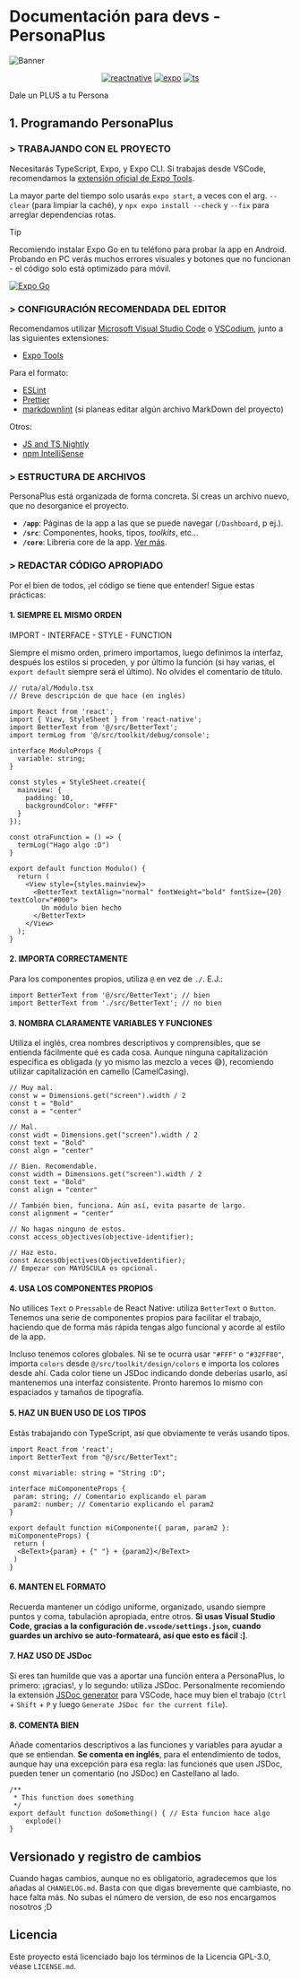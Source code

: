 # Documentación para devs - PersonaPlus

![Banner](https://raw.githubusercontent.com/ZakaHaceCosas/personaplus/main/assets/PP_BANNER_DEV.png)
<!--markdownlint-disable-next-line-->
<div align="center">

[![reactnative](https://img.shields.io/badge/React-Native-57c4dc?style=for-the-badge&logo=react&logoColor=black&labelColor=white)](https://reactnative.dev)
[![expo](https://img.shields.io/badge/Expo-000?style=for-the-badge&logo=expo&logoColor=black&labelColor=white)](https://expo.dev)
[![ts](https://img.shields.io/badge/TypeScript-2d79c7?style=for-the-badge&logo=typescript&logoColor=2d79c7&labelColor=white)](https://www.npmjs.com/package/typescript)

</div>

Dale un PLUS a tu Persona <!-- dato curioso, este eslogan lo dejo a proposito, es el eslogan OG -->

## 1. Programando PersonaPlus

### > TRABAJANDO CON EL PROYECTO

Necesitarás TypeScript, Expo, y Expo CLI. Si trabajas desde VSCode, recomendamos la [extensión oficial de Expo Tools](https://marketplace.visualstudio.com/items?itemName=expo.vscode-expo-tools).

La mayor parte del tiempo solo usarás `expo start`, a veces con el arg. `--clear` (para limpiar la caché), y `npx expo install --check` y `--fix` para arreglar dependencias rotas.

> [!TIP]
> Recomiendo instalar Expo Go en tu teléfono para probar la app en Android. Probando en PC verás muchos errores visuales y botones que no funcionan - el código solo está optimizado para móvil.

[![Expo Go](https://img.shields.io/badge/Expo_Go-SDK_51-000.svg?style=for-the-badge&logo=EXPO&labelColor=f3f3f3&logoColor=000)](https://expo.dev/client)

### > CONFIGURACIÓN RECOMENDADA DEL EDITOR

Recomendamos utilizar [Microsoft Visual Studio Code](https://code.visualstudio.com/) o [VSCodium](https://vscodium.com/), junto a las siguientes extensiones:

- [Expo Tools](https://marketplace.visualstudio.com/items?itemName=expo.vscode-expo-tools)

Para el formato:

- [ESLint](https://marketplace.visualstudio.com/items?itemName=dbaeumer.vscode-eslint)
- [Prettier](https://marketplace.visualstudio.com/items?itemName=esbenp.prettier-vscode)
- [markdownlint](https://marketplace.visualstudio.com/items?itemName=DavidAnson.vscode-markdownlint) (si planeas editar algún archivo MarkDown del proyecto)

Otros:

- [JS and TS Nightly](https://marketplace.visualstudio.com/items?itemName=ms-vscode.vscode-typescript-next)
- [npm IntelliSense](https://marketplace.visualstudio.com/items?itemName=christian-kohler.npm-intellisense)

### > ESTRUCTURA DE ARCHIVOS

PersonaPlus está organizada de forma concreta. Si creas un archivo nuevo, que no desorganice el proyecto.

- **`/app`**: Páginas de la app a las que se puede navegar (`/Dashboard`, p ej.).
- **`/src`**: Componentes, hooks, tipos, _toolkits_, etc...
- **`/core`**: Libreria core de la app. [Ver más](core/README.md).

### > REDACTAR CÓDIGO APROPIADO

Por el bien de todos, ¡el código se tiene que entender! Sigue estas prácticas:

#### 1. SIEMPRE EL MISMO ORDEN

IMPORT - INTERFACE - STYLE - FUNCTION

Siempre el mismo orden, primero importamos, luego definimos la interfaz, después los estilos si proceden, y por último la función (si hay varias, el `export default` siempre será el último). No olvides el comentario de título.

```tsx
// ruta/al/Modulo.tsx
// Breve descripción de que hace (en inglés)

import React from 'react';
import { View, StyleSheet } from 'react-native';
import BetterText from '@/src/BetterText';
import termLog from '@/src/toolkit/debug/console';

interface ModuloProps {
  variable: string;
}

const styles = StyleSheet.create({
  mainview: {
    padding: 10,
    backgroundColor: "#FFF"
  }
});

const otraFunction = () => {
  termLog("Hago algo :D")
}

export default function Modulo() {
  return (
    <View style={styles.mainview}>
      <BetterText textAlign="normal" fontWeight="bold" fontSize={20} textColor="#000">
        Un módulo bien hecho
      </BetterText>
    </View>
  );
}
```

#### 2. IMPORTA CORRECTAMENTE

Para los componentes propios, utiliza `@` en vez de `./`. E.J.:

```tsx
import BetterText from '@/src/BetterText'; // bien
import BetterText from './src/BetterText'; // no bien
```

#### 3. NOMBRA CLARAMENTE VARIABLES Y FUNCIONES

Utiliza el inglés, crea nombres descriptivos y comprensibles, que se entienda fácilmente qué es cada cosa. Aunque ninguna capitalización especifica es obligada (y yo mismo las mezclo a veces 😅), recomiendo utilizar capitalización en camello (CamelCasing).

```tsx
// Muy mal.
const w = Dimensions.get("screen").width / 2
const t = "Bold"
const a = "center"

// Mal.
const widt = Dimensions.get("screen").width / 2
const text = "Bold"
const algn = "center"

// Bien. Recomendable.
const width = Dimensions.get("screen").width / 2
const text = "Bold"
const align = "center"

// También bien, funciona. Aún así, evita pasarte de largo.
const alignment = "center"

// No hagas ninguno de estos.
const access_objectives(objective-identifier);

// Haz esto.
const AccessObjectives(ObjectiveIdentifier);
// Empezar con MAYÚSCULA es opcional.
```

#### 4. USA LOS COMPONENTES PROPIOS

No utilices `Text` o `Pressable` de React Native: utiliza `BetterText` o `Button`. Tenemos una serie de componentes propios para facilitar el trabajo, haciendo que de forma más rápida tengas algo funcional y acorde al estilo de la app.

Incluso tenemos colores globales. Ni se te ocurra usar `"#FFF"` o `"#32FF80"`, importa `colors` desde `@/src/toolkit/design/colors` e importa los colores desde ahí. Cada color tiene un JSDoc indicando donde deberías usarlo, así mantenemos una interfaz consistente. Pronto haremos lo mismo con espaciados y tamaños de tipografía.

#### 5. HAZ UN BUEN USO DE LOS TIPOS

Estás trabajando con TypeScript, así que obviamente te verás usando tipos.

```tsx
import React from 'react';
import BetterText from "@/src/BetterText";

const mivariable: string = "String :D";

interface miComponenteProps {
 param: string; // Comentario explicando el param
 param2: number; // Comentario explicando el param2
}

export default function miComponente({ param, param2 }: miComponenteProps) {
 return (
  <BeText>{param} + {" "} + {param2}</BeText>
 )
}
```

#### 6. MANTEN EL FORMATO

Recuerda mantener un código uniforme, organizado, usando siempre puntos y coma, tabulación apropiada, entre otros. **Si usas Visual Studio Code, gracias a la configuración de`.vscode/settings.json`, cuando guardes un archivo se auto-formateará, así que esto es fácil :]**.

#### 7. HAZ USO DE JSDoc

Si eres tan humilde que vas a aportar una función entera a PersonaPlus, lo primero: ¡gracias!, y lo segundo: utiliza JSDoc. Personalmente recomiendo la extensión [JSDoc generator](https://marketplace.visualstudio.com/items?itemName=crystal-spider.jsdoc-generator) para VSCode, hace muy bien el trabajo (`Ctrl` + `Shift` + `P` y luego `Generate JSDoc for the current file`).

#### 8. COMENTA BIEN

Añade comentarios descriptivos a las funciones y variables para ayudar a que se entiendan. **Se comenta en inglés**, para el entendimiento de todos, aunque hay una excepción para esa regla: las funciones que usen JSDoc, pueden tener un comentario (no JSDoc) en Castellano al lado.

```tsx
/**
 * This function does something
 */
export default function doSomething() { // Esta funcion hace algo
    explode()
}
```

## Versionado y registro de cambios

Cuando hagas cambios, aunque no es obligatorio, agradecemos que los añadas al `CHANGELOG.md`. Basta con que digas brevemente que cambiaste, no hace falta más. No subas el número de version, de eso nos encargamos nosotros ;D

## Licencia

Este proyecto está licenciado bajo los términos de la Licencia GPL-3.0, véase `LICENSE.md`.
